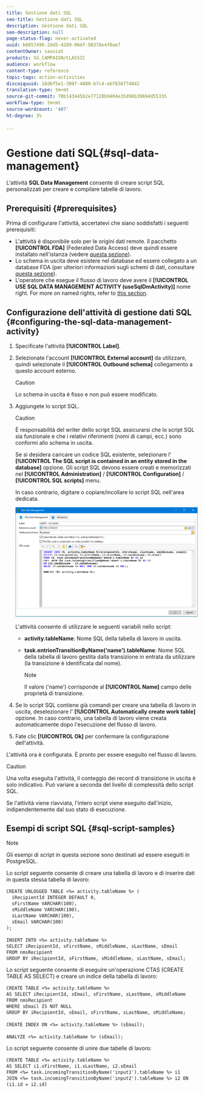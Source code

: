 ```yaml
---
title: Gestione dati SQL
seo-title: Gestione dati SQL
description: Gestione dati SQL
seo-description: null
page-status-flag: never-activated
uuid: b6057496-2dd5-4289-96df-98378e4f0ae7
contentOwner: sauviat
products: SG_CAMPAIGN/CLASSIC
audience: workflow
content-type: reference
topic-tags: action-activities
discoiquuid: 18d6f5e1-308f-4080-b7c4-ebf836f74842
translation-type: tm+mt
source-git-commit: 70b143445b2e77128b9404e35d96b39694d55335
workflow-type: tm+mt
source-wordcount: '407'
ht-degree: 3%

---
```



# Gestione dati SQL{#sql-data-management}

L&#39;attività **SQL Data Management** consente di creare script SQL personalizzati per creare e compilare tabelle di lavoro.

## Prerequisiti {#prerequisites}

Prima di configurare l&#39;attività, accertatevi che siano soddisfatti i seguenti prerequisiti:

* L&#39;attività è disponibile solo per le origini dati remote. Il pacchetto **[!UICONTROL FDA]** (Federated Data Access) deve quindi essere installato nell&#39;istanza (vedere [questa sezione](../../platform/using/about-fda.md)).
* Lo schema in uscita deve esistere nel database ed essere collegato a un database FDA (per ulteriori informazioni sugli schemi di dati, consultare [questa sezione](../../configuration/using/about-schema-reference.md)).
* L&#39;operatore che esegue il flusso di lavoro deve avere il **[!UICONTROL USE SQL DATA MANAGEMENT ACTIVITY (useSqlDmActivity)]** nome right. For more on named rights, refer to [this section](../../platform/using/access-management.md#named-rights).

## Configurazione dell&#39;attività di gestione dati SQL {#configuring-the-sql-data-management-activity}

1. Specificate l&#39;attività **[!UICONTROL Label]**.
1. Selezionate l&#39;account **[!UICONTROL External account]** da utilizzare, quindi selezionate il **[!UICONTROL Outbound schema]** collegamento a questo account esterno.

   >[!CAUTION]
   >
   >Lo schema in uscita è fisso e non può essere modificato.

1. Aggiungete lo script SQL.

   >[!CAUTION]
   >
   >È responsabilità del writer dello script SQL assicurarsi che lo script SQL sia funzionale e che i relativi riferimenti (nomi di campi, ecc.) sono conformi allo schema in uscita.

   Se si desidera caricare un codice SQL esistente, selezionare l&#39; **[!UICONTROL The SQL script is contained in an entity stored in the database]** opzione. Gli script SQL devono essere creati e memorizzati nel **[!UICONTROL Administration]** / **[!UICONTROL Configuration]** / **[!UICONTROL SQL scripts]** menu.

   In caso contrario, digitare o copiare/incollare lo script SQL nell&#39;area dedicata.

   ![](assets/sql_datamanagement.png)

   L&#39;attività consente di utilizzare le seguenti variabili nello script:

   * **activity.tableName**: Nome SQL della tabella di lavoro in uscita.
   * **task.entrionTransitionByName(‘name’).tableName**: Nome SQL della tabella di lavoro gestita dalla transizione in entrata da utilizzare (la transizione è identificata dal nome).

      >[!NOTE]
      >
      >Il valore (&#39;name&#39;) corrisponde al **[!UICONTROL Name]** campo delle proprietà di transizione.

1. Se lo script SQL contiene già comandi per creare una tabella di lavoro in uscita, deselezionare l&#39; **[!UICONTROL Automatically create work table]** opzione. In caso contrario, una tabella di lavoro viene creata automaticamente dopo l&#39;esecuzione del flusso di lavoro.
1. Fate clic **[!UICONTROL Ok]** per confermare la configurazione dell&#39;attività.

L&#39;attività ora è configurata. È pronto per essere eseguito nel flusso di lavoro.

>[!CAUTION]
>
>Una volta eseguita l&#39;attività, il conteggio dei record di transizione in uscita è solo indicativo. Può variare a seconda del livello di complessità dello script SQL.
>  
>Se l&#39;attività viene riavviata, l&#39;intero script viene eseguito dall&#39;inizio, indipendentemente dal suo stato di esecuzione.

## Esempi di script SQL {#sql-script-samples}

>[!NOTE]
>
>Gli esempi di script in questa sezione sono destinati ad essere eseguiti in PostgreSQL.

Lo script seguente consente di creare una tabella di lavoro e di inserire dati in questa stessa tabella di lavoro:

```
CREATE UNLOGGED TABLE <%= activity.tableName %> (
  iRecipientId INTEGER DEFAULT 0,
  sFirstName VARCHAR(100),
  sMiddleName VARCHAR(100),
  sLastName VARCHAR(100),
  sEmail VARCHAR(100)
);

INSERT INTO <%= activity.tableName %>
SELECT iRecipientId, sFirstName, sMiddleName, sLastName, sEmail
FROM nmsRecipient
GROUP BY iRecipientId, sFirstName, sMiddleName, sLastName, sEmail;
```

Lo script seguente consente di eseguire un&#39;operazione CTAS (CREATE TABLE AS SELECT) e creare un indice della tabella di lavoro:

```
CREATE TABLE <%= activity.tableName %>
AS SELECT iRecipientId, sEmail, sFirstName, sLastName, sMiddleName
FROM nmsRecipient
WHERE sEmail IS NOT NULL
GROUP BY iRecipientId, sEmail, sFirstName, sLastName, sMiddleName;

CREATE INDEX ON <%= activity.tableName %> (sEmail);

ANALYZE <%= activity.tableName %> (sEmail);
```

Lo script seguente consente di unire due tabelle di lavoro:

```
CREATE TABLE <%= activity.tableName %>
AS SELECT i1.sFirstName, i1.sLastName, i2.sEmail
FROM <%= task.incomingTransitionByName('input1').tableName %> i1
JOIN <%= task.incomingTransitionByName('input2').tableName %> i2 ON (i1.id = i2.id)
```

